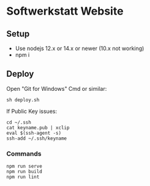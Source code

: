 # Softwerkstatt Website


## Setup 

  * Use nodejs 12.x or 14.x or newer (10.x not working)
  * npm i

## Deploy

Open "Git for Windows" Cmd or similar:

```
sh deploy.sh
```

If Public Key issues:

```
cd ~/.ssh
cat keyname.pub | xclip
eval $(ssh-agent -s)
ssh-add ~/.ssh/keyname
```

### Commands
```
npm run serve
npm run build
npm run lint
```